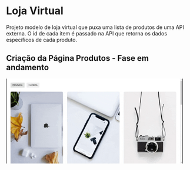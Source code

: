 <h1><b>Loja Virtual</b></h1>

<p>Projeto modelo de loja virtual que puxa uma lista de produtos de uma API externa. O id de cada item é passado na API que retorna os dados específicos de cada produto.</p>

<h2>Criação da Página Produtos - Fase em andamento</h2>

![](.github/produtos_page01.gif)
